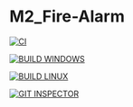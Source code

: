 # M2_Fire-Alarm

[![CI](https://github.com/palaprolu/M2_Fire-Alarm/actions/workflows/CI.yml/badge.svg?branch=main)](https://github.com/palaprolu/M2_Fire-Alarm/actions/workflows/CI.yml)

[![BUILD WINDOWS](https://github.com/palaprolu/M2_Fire-Alarm/actions/workflows/BUILD%20WINDOWS.yml/badge.svg?branch=main)](https://github.com/palaprolu/M2_Fire-Alarm/actions/workflows/BUILD%20WINDOWS.yml)

[![BUILD LINUX](https://github.com/palaprolu/M2_Fire-Alarm/actions/workflows/BUILD%20LINUX.yml/badge.svg)](https://github.com/palaprolu/M2_Fire-Alarm/actions/workflows/BUILD%20LINUX.yml)

[![GIT INSPECTOR](https://github.com/palaprolu/M2_Fire-Alarm/actions/workflows/GIT%20INSPECTOR.yml/badge.svg?branch=main)](https://github.com/palaprolu/M2_Fire-Alarm/actions/workflows/GIT%20INSPECTOR.yml)

